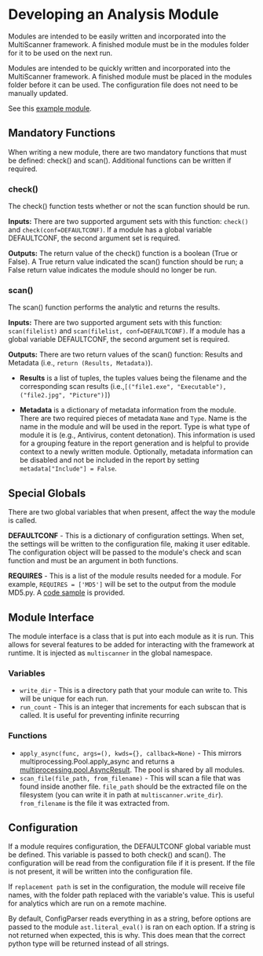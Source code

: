 Developing an Analysis Module
=============================

Modules are intended to be easily written and incorporated into the MultiScanner framework. A finished module must be in the modules folder for it to be used on the next run.

Modules are intended to be quickly written and incorporated into the MultiScanner framework. A finished module must be placed in the modules folder before it can be used. The configuration file does not need to be manually updated.
 
See this [example module](example.html).

## Mandatory Functions ##
When writing a new module, there are two mandatory functions that must be defined: check() and scan(). Additional functions can be written if required.

### check() ###
The check() function tests whether or not the scan function should be run.

**Inputs:** There are two supported argument sets with this function: `check()` and `check(conf=DEFAULTCONF)`. If a module has a global variable DEFAULTCONF, the second argument set is required.

**Outputs:** The return value of the check() function is a boolean (True or False). A True return value indicated the scan() function should be run; a False return value indicates the module should no longer be run.

### scan() ###
The scan() function performs the analytic and returns the results. 

**Inputs:** There are two supported argument sets with this function: `scan(filelist)` and `scan(filelist, conf=DEFAULTCONF)`. If a module has a global variable DEFAULTCONF, the second argument set is required.

**Outputs:** There are two return values of the scan() function: Results and Metadata (i.e., `return (Results, Metadata)`).  

- **Results** is a list of tuples, the tuples values being the filename and the corresponding scan results (i.e.,`[("file1.exe", "Executable"), ("file2.jpg", "Picture")]`)

- **Metadata** is a dictionary of metadata information from the module. There are two required pieces of metadata `Name` and `Type`. Name is the name in the module and will be used in the report. Type is what type of module it is (e.g., Antivirus, content detonation). This information is used for a grouping feature in the report generation and is helpful to provide context to a newly written module. Optionally, metadata information can be disabled and not be included in the report by setting `metadata["Include"] = False`.

## Special Globals ##
There are two global variables that when present, affect the way the module is called.

**DEFAULTCONF** - This is a dictionary of configuration settings. When set, the settings will be written to the configuration file, making it user editable. The configuration object will be passed to the module's check and scan function and must be an argument in both functions.

**REQUIRES** - This is a list of the module results needed for a module. For example, `REQUIRES = ['MD5']` will be set to the output from the module MD5.py. A [code sample](example.html) is provided.

## Module Interface ##
The module interface is a class that is put into each module as it is run. This allows for several features to be added for interacting with the framework at runtime. It is injected as `multiscanner` in the global namespace.

### Variables ###
* `write_dir` - This is a directory path that your module can write to. This will be unique for each run.
* `run_count` - This is an integer that increments for each subscan that is called. It is useful for preventing infinite recurring

### Functions ###
* `apply_async(func, args=(), kwds={}, callback=None)` - This mirrors multiprocessing.Pool.apply_async and returns a [multiprocessing.pool.AsyncResult](https://docs.python.org/2/library/multiprocessing.html#multiprocessing.pool.AsyncResult). The pool is shared by all modules.
* `scan_file(file_path, from_filename)` - This will scan a file that was found inside another file. `file_path` should be the extracted file on the filesystem (you can write it in path at `multiscanner.write_dir`). `from_filename` is the file it was extracted from.

## Configuration ##
If a module requires configuration, the DEFAULTCONF global variable must be defined. This variable is passed to both check() and scan(). The configuration will be read from the configuration file if it is present. If the file is not present, it will be written into the configuration file.

If `replacement path` is set in the configuration, the module will receive file names, with the folder path replaced with the variable's value. This is useful for analytics which are run on a remote machine.

By default, ConfigParser reads everything in as a string, before options are passed to the module `ast.literal_eval()` is ran on each option. If a string is not returned when expected, this is why. This does mean that the correct python type will be returned instead of all strings.
